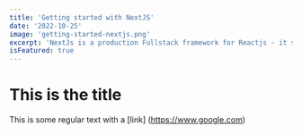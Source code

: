 ```yaml
---
title: 'Getting started with NextJS'
date: '2022-10-25'
image: 'getting-started-nextjs.png'
excerpt: 'NextJs is a production Fullstack framework for Reactjs - it supports both SSR and SSG' 
isFeatured: true
---
```




# This is the title 

This is some regular text with a [link] (https://www.google.com)